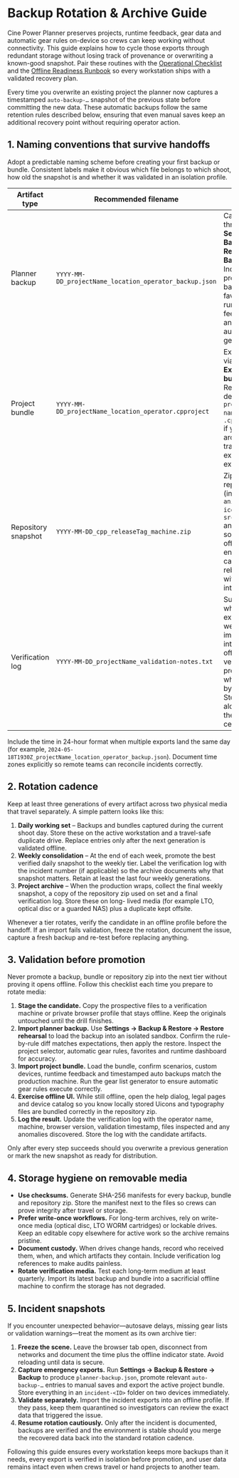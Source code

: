 # Backup Rotation & Archive Guide

Cine Power Planner preserves projects, runtime feedback, gear data and automatic gear rules
on-device so crews can keep working without connectivity. This guide explains how to cycle
those exports through redundant storage without losing track of provenance or overwriting a
known-good snapshot. Pair these routines with the [Operational Checklist](operations-checklist.md)
and the [Offline Readiness Runbook](offline-readiness.md) so every workstation ships with
a validated recovery plan.

Every time you overwrite an existing project the planner now captures a timestamped
`auto-backup-…` snapshot of the previous state before committing the new data. These
automatic backups follow the same retention rules described below, ensuring that even
manual saves keep an additional recovery point without requiring operator action.

## 1. Naming conventions that survive handoffs

Adopt a predictable naming scheme before creating your first backup or bundle. Consistent
labels make it obvious which file belongs to which shoot, how old the snapshot is and
whether it was validated in an isolation profile.

| Artifact type | Recommended filename | Notes |
| --- | --- | --- |
| Planner backup | `YYYY-MM-DD_projectName_location_operator_backup.json` | Captured through **Settings → Backup & Restore → Backup**. Includes projects, backups, favorites, runtime feedback and automatic gear rules. |
| Project bundle | `YYYY-MM-DD_projectName_location_operator.cpproject` | Exported via **Share → Export bundle**. Rename the default `project-name.json` to `.cpproject` if your archive tracker expects the extension. |
| Repository snapshot | `YYYY-MM-DD_cpp_releaseTag_machine.zip` | Zip the full repository (including `animated icons 3/`, `src/icons/` and fonts) so the offline environment can be rebuilt without the internet. |
| Verification log | `YYYY-MM-DD_projectName_validation-notes.txt` | Summarize which exports were imported into the offline verification profile, when, and by whom. Store alongside the data it certifies. |

Include the time in 24-hour format when multiple exports land the same day (for example,
`2024-05-18T1930Z_projectName_location_operator_backup.json`). Document time zones explicitly
so remote teams can reconcile incidents correctly.

## 2. Rotation cadence

Keep at least three generations of every artifact across two physical media that travel
separately. A simple pattern looks like this:

1. **Daily working set** – Backups and bundles captured during the current shoot day. Store
   these on the active workstation and a travel-safe duplicate drive. Replace entries only
after the next generation is validated offline.
2. **Weekly consolidation** – At the end of each week, promote the best verified daily
   snapshot to the weekly tier. Label the verification log with the incident number (if
   applicable) so the archive documents why that snapshot matters. Retain at least the last
   four weekly generations.
3. **Project archive** – When the production wraps, collect the final weekly snapshot,
   a copy of the repository zip used on set and a final verification log. Store these on long-
   lived media (for example LTO, optical disc or a guarded NAS) plus a duplicate kept offsite.

Whenever a tier rotates, verify the candidate in an offline profile before the handoff. If an
import fails validation, freeze the rotation, document the issue, capture a fresh backup and
re-test before replacing anything.

## 3. Validation before promotion

Never promote a backup, bundle or repository zip into the next tier without proving it opens
offline. Follow this checklist each time you prepare to rotate media:

1. **Stage the candidate.** Copy the prospective files to a verification machine or private
   browser profile that stays offline. Keep the originals untouched until the drill finishes.
2. **Import planner backup.** Use **Settings → Backup & Restore → Restore rehearsal** to load
the backup into an isolated sandbox. Confirm the rule-by-rule diff matches expectations,
then apply the restore. Inspect the project selector, automatic gear rules, favorites and
runtime dashboard for accuracy.
3. **Import project bundle.** Load the bundle, confirm scenarios, custom devices, runtime
   feedback and timestamped auto backups match the production machine. Run the gear list
   generator to ensure automatic gear rules execute correctly.
4. **Exercise offline UI.** While still offline, open the help dialog, legal pages and device
   catalog so you know locally stored Uicons and typography files are bundled correctly in
the repository zip.
5. **Log the result.** Update the verification log with the operator name, machine, browser
   version, validation timestamp, files inspected and any anomalies discovered. Store the log
   with the candidate artifacts.

Only after every step succeeds should you overwrite a previous generation or mark the new
snapshot as ready for distribution.

## 4. Storage hygiene on removable media

* **Use checksums.** Generate SHA-256 manifests for every backup, bundle and repository zip.
  Store the manifest next to the files so crews can prove integrity after travel or storage.
* **Prefer write-once workflows.** For long-term archives, rely on write-once media (optical
  disc, LTO WORM cartridges) or lockable drives. Keep an editable copy elsewhere for active
  work so the archive remains pristine.
* **Document custody.** When drives change hands, record who received them, when, and which
  artifacts they contain. Include verification log references to make audits painless.
* **Rotate verification media.** Test each long-term medium at least quarterly. Import its
  latest backup and bundle into a sacrificial offline machine to confirm the storage has not
  degraded.

## 5. Incident snapshots

If you encounter unexpected behavior—autosave delays, missing gear lists or validation
warnings—treat the moment as its own archive tier:

1. **Freeze the scene.** Leave the browser tab open, disconnect from networks and document the
   time plus the offline indicator state. Avoid reloading until data is secure.
2. **Capture emergency exports.** Run **Settings → Backup & Restore → Backup** to produce
   `planner-backup.json`, promote relevant `auto-backup-…` entries to manual saves and export
   the active project bundle. Store everything in an `incident-<ID>` folder on two devices
   immediately.
3. **Validate separately.** Import the incident exports into an offline profile. If they pass,
   keep them quarantined so investigators can review the exact data that triggered the issue.
4. **Resume rotation cautiously.** Only after the incident is documented, backups are
   verified and the environment is stable should you merge the recovered data back into the
   standard rotation cadence.

Following this guide ensures every workstation keeps more backups than it needs, every export
is verified in isolation before promotion, and user data remains intact even when crews travel
or hand projects to another team.
